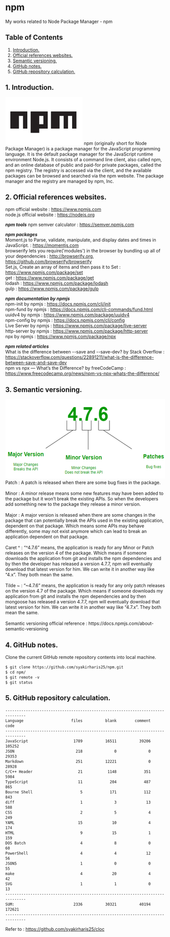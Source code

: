 # npm
My works related to Node Package Manager - npm

## Table of Contents
1. [Introduction.](#introduction)
2. [Official references websites.](#references)
3. [Semantic versioning.](#versioning)
4. [GitHub notes.](#github)
5. [GitHub repository calculation.](#calculation)

<a name="introduction"></a>
## 1. Introduction.
<img src="npm.png" height="150"> 
npm (originally short for Node Package Manager) is a package manager for the JavaScript programming language. It is the default package manager for the JavaScript runtime environment Node.js. It consists of a command line client, also called npm, and an online database of public and paid-for private packages, called the npm registry. The registry is accessed via the client, and the available packages can be browsed and searched via the npm website. The package manager and the registry are managed by npm, Inc.

<a name="references"></a>
## 2. Official references websites. <br />
npm official website : https://www.npmjs.com <br />
node.js official website : https://nodejs.org <br />

**_npm tools_**
npm semver calculator : https://semver.npmjs.com <br />

**_npm packages_** <br />
Moment.js to Parse, validate, manipulate, and display dates and times in JavaScript. : https://momentjs.com <br />
browserify lets you require('modules') in the browser by bundling up all of your dependencies : http://browserify.org, https://github.com/browserify/browserify <br />
Set.js, Create an array of items and then pass it to Set : https://www.npmjs.com/package/set <br />
get : https://www.npmjs.com/package/get <br />
lodash : https://www.npmjs.com/package/lodash <br />
gulp : https://www.npmjs.com/package/gulp <br />

**_npm documentation by npmjs_** <br />
npm-init by npmjs : https://docs.npmjs.com/cli/init <br />
npm-fund by npmjs : https://docs.npmjs.com/cli-commands/fund.html <br />
uuidv4 by npmjs : https://www.npmjs.com/package/uuidv4 <br />
npm-config by npmjs : https://docs.npmjs.com/cli/config <br />
Live Server by npmjs : https://www.npmjs.com/package/live-server <br />
http-server by npmjs : https://www.npmjs.com/package/http-server <br />
npx by npmjs :  https://www.npmjs.com/package/npx <br />

**_npm related articles_** <br />
What is the difference between --save and --save-dev? by Stack Overflow : https://stackoverflow.com/questions/22891211/what-is-the-difference-between-save-and-save-dev <br />
npm vs npx — What’s the Difference? by freeCodeCamp : https://www.freecodecamp.org/news/npm-vs-npx-whats-the-difference/ <br />

<a name="versioning"></a>
## 3. Semantic versioning.
<img src="version.png" height="250"> 
Patch : A patch is released when there are some bug fixes in the package.
<br /><br />
Minor : A minor release means some new features may have been added to the package but it won’t break the existing APIs. So when the developers add something new to the package they release a minor version.
<br /><br />
Major : A major version is released when there are some changes in the package that can potentially break the APIs used in the existing application, dependent on that package. Which means some APIs may behave differently, some may not exist anymore which can lead to break an application dependent on that package.
<br /><br />
Caret ^ : “^4.7.6” means, the application is ready for any Minor or Patch releases on the version 4 of the package. Which means if someone downloads the application from git and installs the npm dependencies and by then the developer has released a version 4.7.7, npm will eventually download that latest version for him. We can write it in another way like “4.x”. They both mean the same.
<br /><br />
Tilde ~ : “~4.7.6” means, the application is ready for any only patch releases on the version 4.7 of the package. Which means if someone downloads my application from git and installs the npm dependencies and by then mongoose has released a version 4.7.7, npm will eventually download that latest version for him. We can write it in another way like “4.7.x”. They both mean the same.
<br /><br />
Semantic versioning official reference : https://docs.npmjs.com/about-semantic-versioning

<a name="github"></a>
## 4. GitHub notes.
Clone the current GitHub remote repository contents into local machine.
```
$ git clone https://github.com/syakirharis25/npm.git
$ cd npm/
$ git remote -v
$ git status
```

<a name="calculation"></a>
## 5. GitHub repository calculation.
```
-------------------------------------------------------------------------------
Language                     files          blank        comment           code
-------------------------------------------------------------------------------
JavaScript                    1789          16511          39206         105252
JSON                           218              0              0          29353
Markdown                       251          12221              0          28928
C/C++ Header                    21           1148            351           5984
TypeScript                      11            204            487            865
Bourne Shell                     5            171            112            843
diff                             1              3             13            588
CSS                              2              5              4            249
YAML                            15             10              4            174
HTML                             9             15              1            159
DOS Batch                        4              8              0             60
PowerShell                       4              4             12             56
JSON5                            1              0              0             55
make                             4             20              4             42
SVG                              1              1              0             13
-------------------------------------------------------------------------------
SUM:                          2336          30321          40194         172621
-------------------------------------------------------------------------------

```
Refer to : https://github.com/syakirharis25/cloc

